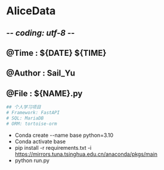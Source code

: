 # AliceData
## -*- coding: utf-8 -*-

## @Time : ${DATE} ${TIME}

## @Author : Sail_Yu

## @File : ${NAME}.py

```python
## 个人学习项目
# Framework: FastAPI
# SQL: MariaDB
# ORM: tortoise-orm
```

* Conda create --name base python=3.10
* Conda activate base
* pip install -r requirements.txt -i https://mirrors.tuna.tsinghua.edu.cn/anaconda/pkgs/main
* python run.py
